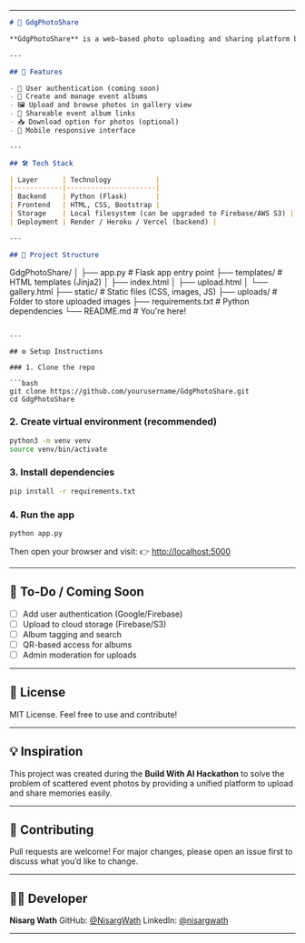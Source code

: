 

---

```markdown
# 📸 GdgPhotoShare

**GdgPhotoShare** is a web-based photo uploading and sharing platform built using Flask. It allows event organizers and attendees to upload, organize, and share photos from events like tech meetups, college fests, weddings, or conferences — all in one beautiful, centralized place.

---

## 🚀 Features

- 🔐 User authentication (coming soon)
- 📁 Create and manage event albums
- 🖼 Upload and browse photos in gallery view
- 🔗 Shareable event album links
- 📥 Download option for photos (optional)
- 📱 Mobile responsive interface

---

## 🛠 Tech Stack

| Layer      | Technology           |
|------------|----------------------|
| Backend    | Python (Flask)       |
| Frontend   | HTML, CSS, Bootstrap |
| Storage    | Local filesystem (can be upgraded to Firebase/AWS S3) |
| Deployment | Render / Heroku / Vercel (backend) |

---

## 📂 Project Structure

```

GdgPhotoShare/
│
├── app.py                   # Flask app entry point
├── templates/               # HTML templates (Jinja2)
│   ├── index.html
│   ├── upload.html
│   └── gallery.html
├── static/                  # Static files (CSS, images, JS)
├── uploads/                 # Folder to store uploaded images
├── requirements.txt         # Python dependencies
└── README.md                # You're here!

````

---

## ⚙️ Setup Instructions

### 1. Clone the repo

```bash
git clone https://github.com/yourusername/GdgPhotoShare.git
cd GdgPhotoShare
````

### 2. Create virtual environment (recommended)

```bash
python3 -m venv venv
source venv/bin/activate
```

### 3. Install dependencies

```bash
pip install -r requirements.txt
```

### 4. Run the app

```bash
python app.py
```

Then open your browser and visit:
👉 [http://localhost:5000](http://localhost:5000)

---

## 📌 To-Do / Coming Soon

* [ ] Add user authentication (Google/Firebase)
* [ ] Upload to cloud storage (Firebase/S3)
* [ ] Album tagging and search
* [ ] QR-based access for albums
* [ ] Admin moderation for uploads

---

## 📃 License

MIT License. Feel free to use and contribute!

---

## 💡 Inspiration

This project was created during the **Build With AI Hackathon** to solve the problem of scattered event photos by providing a unified platform to upload and share memories easily.

---

## 🤝 Contributing

Pull requests are welcome! For major changes, please open an issue first to discuss what you’d like to change.

---

## 🧑‍💻 Developer

**Nisarg Wath**
GitHub: [@NisargWath](https://github.com/NisargWath)
LinkedIn: [@nisargwath](https://linkedin.com/in/nisargwath)

---

```

```
